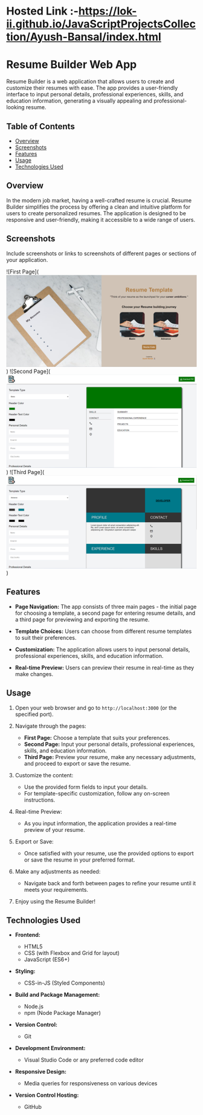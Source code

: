 # Hosted Link :-https://lok-ii.github.io/JavaScriptProjectsCollection/Ayush-Bansal/index.html

# Resume Builder Web App

Resume Builder is a web application that allows users to create and customize their resumes with ease. The app provides a user-friendly interface to input personal details, professional experiences, skills, and education information, generating a visually appealing and professional-looking resume.

## Table of Contents

- [Overview](#overview)
- [Screenshots](#screenshots)
- [Features](#features)
- [Usage](#usage)
- [Technologies Used](#technologies-used)

## Overview

In the modern job market, having a well-crafted resume is crucial. Resume Builder simplifies the process by offering a clean and intuitive platform for users to create personalized resumes. The application is designed to be responsive and user-friendly, making it accessible to a wide range of users.

## Screenshots

Include screenshots or links to screenshots of different pages or sections of your application.

![First Page](![![Alt text](image-1.png)](image.png))
![Second Page](![![Alt text](image-3.png)](image-2.png))
![Third Page](![![Alt text](image-5.png)](image-4.png))

## Features

- **Page Navigation:** The app consists of three main pages - the initial page for choosing a template, a second page for entering resume details, and a third page for previewing and exporting the resume.
  
- **Template Choices:** Users can choose from different resume templates to suit their preferences.

- **Customization:** The application allows users to input personal details, professional experiences, skills, and education information.

- **Real-time Preview:** Users can preview their resume in real-time as they make changes.



## Usage

1. Open your web browser and go to `http://localhost:3000` (or the specified port).
2. Navigate through the pages:
   - **First Page:** Choose a template that suits your preferences.
   - **Second Page:** Input your personal details, professional experiences, skills, and education information.
   - **Third Page:** Preview your resume, make any necessary adjustments, and proceed to export or save the resume.

3. Customize the content:
   - Use the provided form fields to input your details.
   - For template-specific customization, follow any on-screen instructions.

4. Real-time Preview:
   - As you input information, the application provides a real-time preview of your resume.

5. Export or Save:
   - Once satisfied with your resume, use the provided options to export or save the resume in your preferred format.

6. Make any adjustments as needed:
   - Navigate back and forth between pages to refine your resume until it meets your requirements.

7. Enjoy using the Resume Builder!


## Technologies Used

- **Frontend:**
  - HTML5
  - CSS (with Flexbox and Grid for layout)
  - JavaScript (ES6+)

- **Styling:**
  - CSS-in-JS (Styled Components)

- **Build and Package Management:**
  - Node.js
  - npm (Node Package Manager)

- **Version Control:**
  - Git

- **Development Environment:**
  - Visual Studio Code or any preferred code editor

- **Responsive Design:**
  - Media queries for responsiveness on various devices


- **Version Control Hosting:**
  - GitHub
